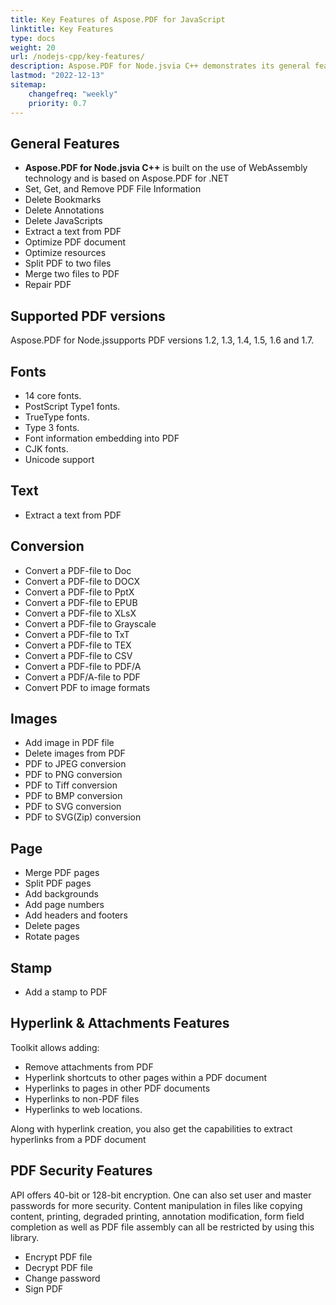 ```yaml
---
title: Key Features of Aspose.PDF for JavaScript
linktitle: Key Features
type: docs
weight: 20
url: /nodejs-cpp/key-features/
description: Aspose.PDF for Node.jsvia C++ demonstrates its general features. This page describes the supported PDF versions, and all the manipulations we can do with text, images, pages, etc.
lastmod: "2022-12-13"
sitemap:
    changefreq: "weekly"
    priority: 0.7
---
```


## General Features

- **Aspose.PDF for Node.jsvia C++** is built on the use of WebAssembly technology and is based on Aspose.PDF for .NET
- Set, Get, and Remove PDF File Information
- Delete Bookmarks
- Delete Annotations
- Delete JavaScripts
- Extract a text from PDF
- Optimize PDF document
- Optimize resources 
- Split PDF to two files
- Merge two files to PDF
- Repair PDF

## Supported PDF versions

Aspose.PDF for Node.jssupports PDF versions 1.2, 1.3, 1.4, 1.5, 1.6 and 1.7.

## Fonts

- 14 core fonts.
- PostScript Type1 fonts.
- TrueType fonts.
- Type 3 fonts.
- Font information embedding into PDF
- CJK fonts.
- Unicode support

## Text

- Extract a text from PDF

## Conversion

- Convert a PDF-file to Doc
- Convert a PDF-file to DOCX
- Convert a PDF-file to PptX
- Convert a PDF-file to EPUB
- Convert a PDF-file to XLsX
- Convert a PDF-file to Grayscale	
- Convert a PDF-file to TxT
- Convert a PDF-file to TEX
- Convert a PDF-file to CSV 
- Convert a PDF-file to PDF/A
- Convert a PDF/A-file to PDF
- Convert PDF to image formats 

## Images

- Add image in PDF file
- Delete images from PDF
- PDF to JPEG conversion
- PDF to PNG conversion
- PDF to Tiff conversion
- PDF to BMP conversion
- PDF to SVG conversion
- PDF to SVG(Zip) conversion

## Page

- Merge PDF pages
- Split PDF pages 
- Add backgrounds
- Add page numbers
- Add headers and footers
- Delete pages
- Rotate pages

## Stamp

- Add a stamp to PDF

## Hyperlink & Attachments Features

Toolkit allows adding:

- Remove attachments from PDF
- Hyperlink shortcuts to other pages within a PDF document
- Hyperlinks to pages in other PDF documents
- Hyperlinks to non-PDF files
- Hyperlinks to web locations.

Along with hyperlink creation, you also get the capabilities to extract hyperlinks from a PDF document

## PDF Security Features

API offers 40-bit or 128-bit encryption. One can also set user and master passwords for more security. Content manipulation in files like copying content, printing, degraded printing, annotation modification, form field completion as well as PDF file assembly can all be restricted by using this library.

- Encrypt PDF file
- Decrypt PDF file
- Change password
- Sign PDF

